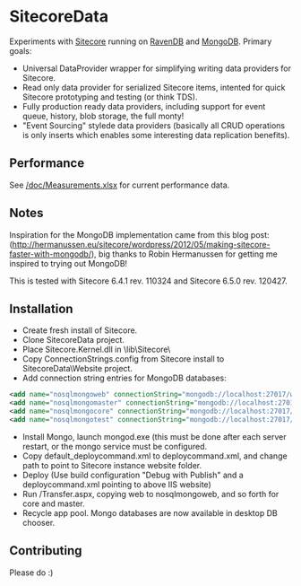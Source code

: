 # SitecoreData

Experiments with [Sitecore](http://www.sitecore.net) running on [RavenDB](http://ravendb.net) and [MongoDB](http://www.mongodb.org). Primary goals:

* Universal DataProvider wrapper for simplifying writing data providers for Sitecore.
* Read only data provider for serialized Sitecore items, intented for quick Sitecore prototyping and testing (or think TDS).
* Fully production ready data providers, including support for event queue, history, blob storage, the full monty!
* "Event Sourcing" stylede data providers (basically all CRUD operations is only inserts which enables some 
interesting data replication benefits).

## Performance ##

See [/doc/Measurements.xlsx](https://github.com/pbering/SitecoreData/blob/master/doc/Measurements.xlsx) for current performance data.

## Notes ##

Inspiration for the MongoDB implementation came from this blog post: (http://hermanussen.eu/sitecore/wordpress/2012/05/making-sitecore-faster-with-mongodb/), big thanks 
to Robin Hermanussen for getting me inspired to trying out MongoDB!

This is tested with Sitecore 6.4.1 rev. 110324 and Sitecore 6.5.0 rev. 120427.

## Installation ##

* Create fresh install of Sitecore.
* Clone SitecoreData project.
* Place Sitecore.Kernel.dll in \lib\Sitecore\
* Copy ConnectionStrings.config from Sitecore install to SitecoreData\Website project.
* Add connection string entries for MongoDB databases:

```xml
<add name="nosqlmongoweb" connectionString="mongodb://localhost:27017/web" />
<add name="nosqlmongomaster" connectionString="mongodb://localhost:27017/master" />
<add name="nosqlmongocore" connectionString="mongodb://localhost:27017/core" />
<add name="nosqlmongotest" connectionString="mongodb://localhost:27017/test" />
```
 
* Install Mongo, launch mongod.exe (this must be done after each server restart, or the mongo service must be configured.
* Copy default_deploycommand.xml to deploycommand.xml, and change path to point to Sitecore instance website folder.
* Deploy (Use build configuration "Debug with Publish" and a deploycommand.xml pointing to above IIS website)
* Run /Transfer.aspx, copying web to nosqlmongoweb, and so forth for core and master.
* Recycle app pool.  Mongo databases are now available in desktop DB chooser.

## Contributing ##

Please do :)